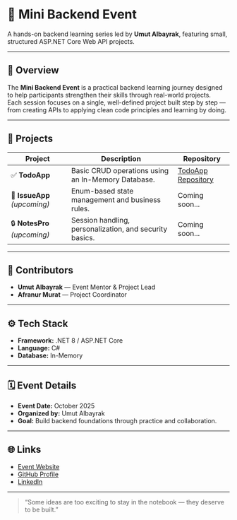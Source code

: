 # 🧩 Mini Backend Event

A hands-on backend learning series led by **Umut Albayrak**, featuring small, structured ASP.NET Core Web API projects.

---

## 📘 Overview
The **Mini Backend Event** is a practical backend learning journey designed to help participants strengthen their skills through real-world projects.  
Each session focuses on a single, well-defined project built step by step — from creating APIs to applying clean code principles and learning by doing.

---

## 🚀 Projects

| Project | Description | Repository |
|----------|--------------|-------------|
| ✅ **TodoApp** | Basic CRUD operations using an In-Memory Database. | [TodoApp Repository](https://github.com/Umutalb/TodoApp) |
| 🔧 **IssueApp** *(upcoming)* | Enum-based state management and business rules. | Coming soon... |
| 🔒 **NotesPro** *(upcoming)* | Session handling, personalization, and security basics. | Coming soon... |


---

## 👥 Contributors

- **Umut Albayrak** — Event Mentor & Project Lead  
- **Afranur Murat** — Project Coordinator  

---

## ⚙️ Tech Stack
- **Framework:** .NET 8 / ASP.NET Core  
- **Language:** C#  
- **Database:** In-Memory  

---

## 🗓️ Event Details
- **Event Date:** October 2025  
- **Organized by:** Umut Albayrak  
- **Goal:** Build backend foundations through practice and collaboration.

---

## 🌐 Links
- [Event Website](https://umutalb.github.io/Backend-Event-Site/)
- [GitHub Profile](https://github.com/Umutalb)
- [LinkedIn](https://www.linkedin.com/in/umut-albayrak24)


---

> “Some ideas are too exciting to stay in the notebook — they deserve to be built.”
